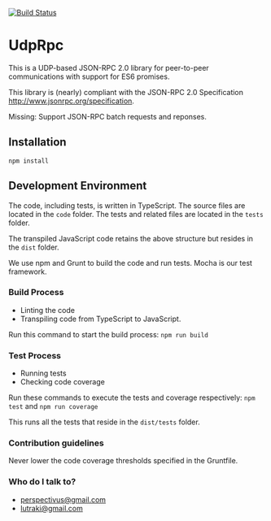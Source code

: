 [![Build Status](https://travis-ci.org/perspectivus1/udprpc.svg?branch=master)](https://travis-ci.org/perspectivus1/udprpc)

# UdpRpc #
This is a UDP-based JSON-RPC 2.0 library for peer-to-peer communications with support for ES6 promises.

This library is (nearly) compliant with the JSON-RPC 2.0 Specification http://www.jsonrpc.org/specification.

Missing: Support JSON-RPC batch requests and reponses.

## Installation
```
npm install
```
## Development Environment
The code, including tests, is written in TypeScript. The source files are located in the ```code``` folder. The tests and related files are located in the ```tests``` folder.

The transpiled JavaScript code retains the above structure but resides in the ```dist``` folder.

We use npm and Grunt to build the code and run tests. Mocha is our test framework.
### Build Process
* Linting the code
* Transpiling code from TypeScript to JavaScript.

Run this command to start the build process:
```npm run build```
### Test Process
* Running tests
* Checking code coverage

Run these commands to execute the tests and coverage respectively: ```npm test``` and ```npm run coverage```

This runs all the tests that reside in the ```dist/tests``` folder.
### Contribution guidelines ###
Never lower the code coverage thresholds specified in the Gruntfile.

### Who do I talk to? ###
* perspectivus@gmail.com
* lutraki@gmail.com
